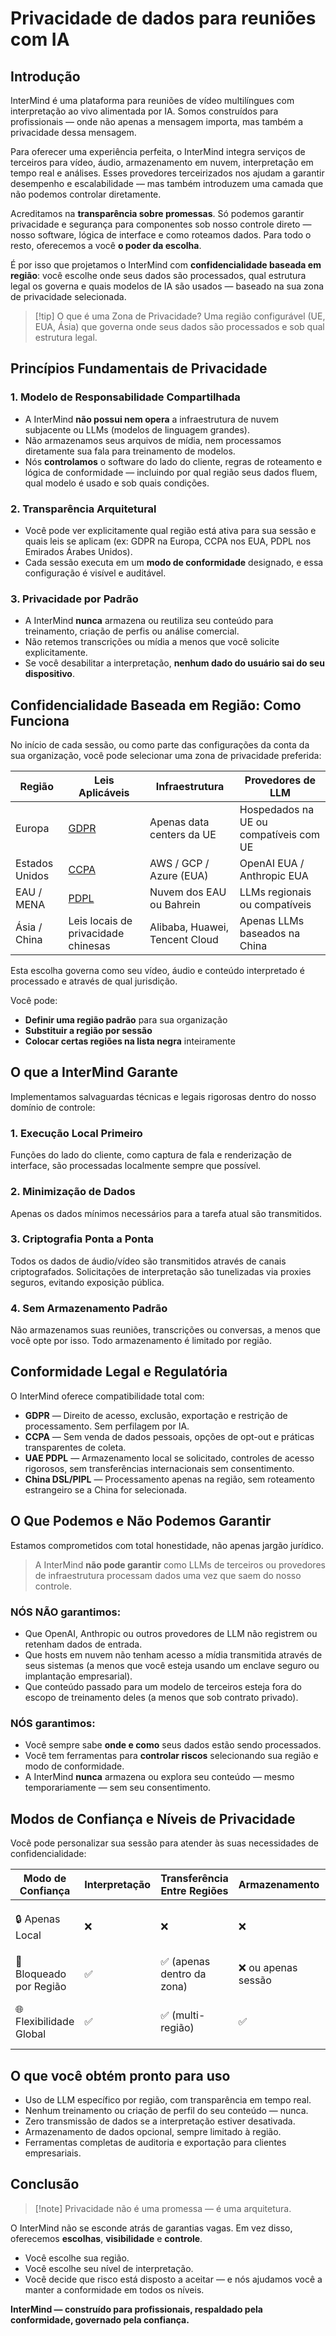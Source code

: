 # Privacidade de dados para reuniões com IA

## Introdução

InterMind é uma plataforma para reuniões de vídeo multilíngues com interpretação ao vivo alimentada por IA. Somos construídos para profissionais — onde não apenas a mensagem importa, mas também a privacidade dessa mensagem.

Para oferecer uma experiência perfeita, o InterMind integra serviços de terceiros para vídeo, áudio, armazenamento em nuvem, interpretação em tempo real e análises. Esses provedores terceirizados nos ajudam a garantir desempenho e escalabilidade — mas também introduzem uma camada que não podemos controlar diretamente.

Acreditamos na **transparência sobre promessas**. Só podemos garantir privacidade e segurança para componentes sob nosso controle direto — nosso software, lógica de interface e como roteamos dados. Para todo o resto, oferecemos a você **o poder da escolha**.

É por isso que projetamos o InterMind com **confidencialidade baseada em região**: você escolhe onde seus dados são processados, qual estrutura legal os governa e quais modelos de IA são usados — baseado na sua zona de privacidade selecionada.

> [!tip] O que é uma Zona de Privacidade?
> Uma região configurável (UE, EUA, Ásia) que governa onde seus dados são processados e sob qual estrutura legal.

## Princípios Fundamentais de Privacidade

### 1. **Modelo de Responsabilidade Compartilhada**

- A InterMind **não possui nem opera** a infraestrutura de nuvem subjacente ou LLMs (modelos de linguagem grandes).
- Não armazenamos seus arquivos de mídia, nem processamos diretamente sua fala para treinamento de modelos.
- Nós **controlamos** o software do lado do cliente, regras de roteamento e lógica de conformidade — incluindo por qual região seus dados fluem, qual modelo é usado e sob quais condições.

### 2. **Transparência Arquitetural**

- Você pode ver explicitamente qual região está ativa para sua sessão e quais leis se aplicam (ex: GDPR na Europa, CCPA nos EUA, PDPL nos Emirados Árabes Unidos).
- Cada sessão executa em um **modo de conformidade** designado, e essa configuração é visível e auditável.

### 3. **Privacidade por Padrão**

- A InterMind **nunca** armazena ou reutiliza seu conteúdo para treinamento, criação de perfis ou análise comercial.
- Não retemos transcrições ou mídia a menos que você solicite explicitamente.
- Se você desabilitar a interpretação, **nenhum dado do usuário sai do seu dispositivo**.

## Confidencialidade Baseada em Região: Como Funciona

No início de cada sessão, ou como parte das configurações da conta da sua organização, você pode selecionar uma zona de privacidade preferida:

| Região        | Leis Aplicáveis                                                                               | Infraestrutura                 | Provedores de LLM          |
| ------------- | --------------------------------------------------------------------------------------------- | ------------------------------ | -------------------------- |
| Europa        | [GDPR](https://gdpr.eu)                                                                       | Apenas data centers da UE      | Hospedados na UE ou compatíveis com UE  |
| Estados Unidos | [CCPA](https://oag.ca.gov/privacy/ccpa)                                                       | AWS / GCP / Azure (EUA)        | OpenAI EUA / Anthropic EUA   |
| EAU / MENA    | [PDPL](https://www.signzy.com/data-privacy-laws-in-the-uae-2025-everything-you-need-to-know/) | Nuvem dos EAU ou Bahrein       | LLMs regionais ou compatíveis |
| Ásia / China  | Leis locais de privacidade chinesas                                                          | Alibaba, Huawei, Tencent Cloud | Apenas LLMs baseados na China      |

Esta escolha governa como seu vídeo, áudio e conteúdo interpretado é processado e através de qual jurisdição.

Você pode:

- **Definir uma região padrão** para sua organização
- **Substituir a região por sessão**
- **Colocar certas regiões na lista negra** inteiramente

## O que a InterMind Garante

Implementamos salvaguardas técnicas e legais rigorosas dentro do nosso domínio de controle:

### 1. **Execução Local Primeiro**

Funções do lado do cliente, como captura de fala e renderização de interface, são processadas localmente sempre que possível.

### 2. **Minimização de Dados**

Apenas os dados mínimos necessários para a tarefa atual são transmitidos.

### 3. **Criptografia Ponta a Ponta**

Todos os dados de áudio/vídeo são transmitidos através de canais criptografados. Solicitações de interpretação são tunelizadas via proxies seguros, evitando exposição pública.

### 4. **Sem Armazenamento Padrão**

Não armazenamos suas reuniões, transcrições ou conversas, a menos que você opte por isso. Todo armazenamento é limitado por região.

## Conformidade Legal e Regulatória

O InterMind oferece compatibilidade total com:

- **GDPR** — Direito de acesso, exclusão, exportação e restrição de processamento. Sem perfilagem por IA.
- **CCPA** — Sem venda de dados pessoais, opções de opt-out e práticas transparentes de coleta.
- **UAE PDPL** — Armazenamento local se solicitado, controles de acesso rigorosos, sem transferências internacionais sem consentimento.
- **China DSL/PIPL** — Processamento apenas na região, sem roteamento estrangeiro se a China for selecionada.

## O Que Podemos e Não Podemos Garantir

Estamos comprometidos com total honestidade, não apenas jargão jurídico.

> A InterMind **não pode garantir** como LLMs de terceiros ou provedores de infraestrutura processam dados uma vez que saem do nosso controle.

### NÓS NÃO garantimos:

- Que OpenAI, Anthropic ou outros provedores de LLM não registrem ou retenham dados de entrada.
- Que hosts em nuvem não tenham acesso a mídia transmitida através de seus sistemas (a menos que você esteja usando um enclave seguro ou implantação empresarial).
- Que conteúdo passado para um modelo de terceiros esteja fora do escopo de treinamento deles (a menos que sob contrato privado).

### NÓS garantimos:

- Você sempre sabe **onde e como** seus dados estão sendo processados.
- Você tem ferramentas para **controlar riscos** selecionando sua região e modo de conformidade.
- A InterMind **nunca** armazena ou explora seu conteúdo — mesmo temporariamente — sem seu consentimento.

## Modos de Confiança e Níveis de Privacidade

Você pode personalizar sua sessão para atender às suas necessidades de confidencialidade:

| Modo de Confiança | Interpretação | Transferência Entre Regiões | Armazenamento      | Melhor Para                                    |
| ----------------- | ------------- | --------------------------- | ------------------ | ---------------------------------------------- |
| 🔒 Apenas Local   | ❌            | ❌                          | ❌                 | Jurídico, governo, revisões internas          |
| 🔐 Bloqueado por Região | ✅      | ✅ (apenas dentro da zona)  | ❌ ou apenas sessão | Saúde, finanças, RH                           |
| 🌐 Flexibilidade Global | ✅      | ✅ (multi-região)           | ✅                 | Suporte, vendas, equipes multinacionais       |

## O que você obtém pronto para uso

- Uso de LLM específico por região, com transparência em tempo real.
- Nenhum treinamento ou criação de perfil do seu conteúdo — nunca.
- Zero transmissão de dados se a interpretação estiver desativada.
- Armazenamento de dados opcional, sempre limitado à região.
- Ferramentas completas de auditoria e exportação para clientes empresariais.

## Conclusão

> [!note] Privacidade não é uma promessa — é uma arquitetura.

O InterMind não se esconde atrás de garantias vagas. Em vez disso, oferecemos **escolhas**, **visibilidade** e **controle**.

- Você escolhe sua região.
- Você escolhe seu nível de interpretação.
- Você decide que risco está disposto a aceitar — e nós ajudamos você a manter a conformidade em todos os níveis.

**InterMind — construído para profissionais, respaldado pela conformidade, governado pela confiança.**